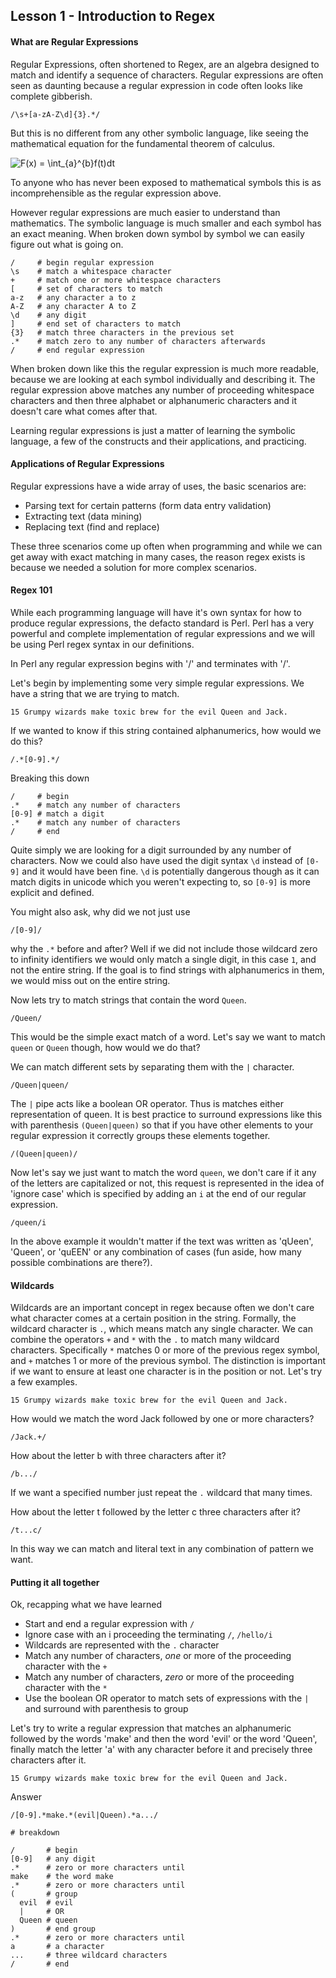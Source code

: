 ## Lesson 1 - Introduction to Regex

#### What are Regular Expressions
Regular Expressions, often shortened to Regex, are an algebra designed to match and identify a sequence of characters. Regular expressions are often seen as daunting because a regular expression in code often looks like complete gibberish.
```
/\s+[a-zA-Z\d]{3}.*/
```
But this is no different from any other symbolic language, like seeing the mathematical equation for the fundamental theorem of calculus.

<img src="http://latex.codecogs.com/png.latex?F(x)&space;=&space;\int_{a}^{b}f(t)dt" title="F(x) = \int_{a}^{b}f(t)dt" />

To anyone who has never been exposed to mathematical symbols this is as incomprehensible as the regular expression above.

However regular expressions are much easier to understand than mathematics. The symbolic language is much smaller and each symbol has an exact meaning. When broken down symbol by symbol we can easily figure out what is going on.
```
/     # begin regular expression
\s    # match a whitespace character
+     # match one or more whitespace characters
[     # set of characters to match
a-z   # any character a to z
A-Z   # any character A to Z
\d    # any digit
]     # end set of characters to match
{3}   # match three characters in the previous set
.*    # match zero to any number of characters afterwards
/     # end regular expression
```
When broken down like this the regular expression is much more readable, because we are looking at each symbol individually and describing it. The regular expression above matches any number of proceeding whitespace characters and then three alphabet or alphanumeric characters and it doesn't care what comes after that.

Learning regular expressions is just a matter of learning the symbolic language, a few of the constructs and their applications, and practicing.

#### Applications of Regular Expressions

Regular expressions have a wide array of uses, the basic scenarios are:
- Parsing text for certain patterns (form data entry validation)
- Extracting text (data mining)
- Replacing text (find and replace)

These three scenarios come up often when programming and while we can get away with exact matching in many cases, the reason regex exists is because we needed a solution for more complex scenarios.

#### Regex 101

While each programming language will have it's own syntax for how to produce regular expressions, the defacto standard is Perl. Perl has a very powerful and complete implementation of regular expressions and we will be using Perl regex syntax in our definitions.

In Perl any regular expression begins with '/' and terminates with '/'.

Let's begin by implementing some very simple regular expressions. We have a string that we are trying to match.
```
15 Grumpy wizards make toxic brew for the evil Queen and Jack.
```
If we wanted to know if this string contained alphanumerics, how would we do this?

```
/.*[0-9].*/
```

Breaking this down
```
/     # begin
.*    # match any number of characters
[0-9] # match a digit
.*    # match any number of characters
/     # end
```

Quite simply we are looking for a digit surrounded by any number of characters. Now we could also have used the digit syntax `\d` instead of `[0-9]` and it would have been fine. `\d` is potentially dangerous though as it can match digits in unicode which you weren't expecting to, so `[0-9]` is more explicit and defined.

You might also ask, why did we not just use
```
/[0-9]/
```
why the `.*` before and after? Well if we did not include those wildcard zero to infinity identifiers we would only match a single digit, in this case `1`, and not the entire string. If the goal is to find strings with alphanumerics in them, we would miss out on the entire string.

Now lets try to match strings that contain the word `Queen`.
```
/Queen/
```
This would be the simple exact match of a word. Let's say we want to match `queen` or `Queen` though, how would we do that?

We can match different sets by separating them with the `|` character.

```
/Queen|queen/
```

The `|` pipe acts like a boolean OR operator. Thus is matches either representation of queen. It is best practice to surround expressions like this with parenthesis `(Queen|queen)` so that if you have other elements to your regular expression it correctly groups these elements together.

```
/(Queen|queen)/
```

Now let's say we just want to match the word `queen`, we don't care if it any of the letters are capitalized or not, this request is represented in the idea of 'ignore case' which is specified by adding an `i` at the end of our regular expression.

```
/queen/i
```

In the above example it wouldn't matter if the text was written as 'qUeen', 'Queen', or 'quEEN' or any combination of cases (fun aside, how many possible combinations are there?).

#### Wildcards

Wildcards are an important concept in regex because often we don't care what character comes at a certain position in the string. Formally, the wildcard character is `.`, which means match any single character. We can combine the operators `+` and `*` with the `.` to match many wildcard characters. Specifically `*` matches 0 or more of the previous regex symbol, and `+` matches 1 or more of the previous symbol. The distinction is important if we want to ensure at least one character is in the position or not. Let's try a few examples.

```
15 Grumpy wizards make toxic brew for the evil Queen and Jack.
```

How would we match the word Jack followed by one or more characters?

```
/Jack.+/
```
How about the letter b with three characters after it?
```
/b.../
```
If we want a specified number just repeat the `.` wildcard that many times.

How about the letter t followed by the letter c three characters after it?

```
/t...c/
```

In this way we can match and literal text in any combination of pattern we want.

#### Putting it all together

Ok, recapping what we have learned
- Start and end a regular expression with `/`
- Ignore case with an i proceeding the terminating `/`, `/hello/i`
- Wildcards are represented with the `.` character
- Match any number of characters, *one* or more of the proceeding character with the `+`
- Match any number of characters, *zero* or more of the proceeding character with the `*`
- Use the boolean OR operator to match sets of expressions with the `|` and surround with parenthesis to group

Let's try to write a regular expression that matches an alphanumeric followed by the words 'make' and then the word 'evil' or the word 'Queen', finally match the letter 'a' with any character before it and precisely three characters after it.

```
15 Grumpy wizards make toxic brew for the evil Queen and Jack.
```

Answer
```
/[0-9].*make.*(evil|Queen).*a.../

# breakdown

/       # begin
[0-9]   # any digit
.*      # zero or more characters until
make    # the word make
.*      # zero or more characters until
(       # group
  evil  # evil
  |     # OR
  Queen # queen
)       # end group
.*      # zero or more characters until
a       # a character
...     # three wildcard characters
/       # end
```
